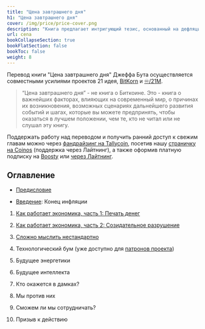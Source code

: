 ```yaml
---
title: "Цена завтрашнего дня"
h1: "Цена завтрашнего дня"
cover: /img/price/price-cover.png
description: "Книга предлагает интригующий тезис, основанный на дефляционном воздействии технологического прогресса в сочетании с все более доступным кредитом."
url: cena
bookCollapseSection: true
bookFlatSection: false
bookToc: false
weight: 8
---
```


Перевод книги "Цена завтрашнего дня" Джеффа Бута осуществляется совместными усилиями проектов 21 идея,  [BitKorn](https://www.youtube.com/@BitKorn) и [♾️/21M](https://t.me/gametheoryhub). 

> “Цена завтрашнего дня” - не книга о Биткоине. Это - книга о важнейших факторах, влияющих на современный мир, о причинах их возникновения, возможных сценариях дальнейшего развития событий и шагах, которые вы можете предпринять, чтобы оказаться в лучшем положении, чем те, кто не читал или не слушал эту книгу.

Поддержать работу над переводом и получить ранний доступ к свежим главам можно через [фандрайзинг на Tallycoin](https://tallycoin.app/@21ideas/--V7MP64vf/), посетив нашу [страничку на Coinos](https://coinos.io/21books) (поддержка через Лайтнинг), а также оформив платную подписку на [Boosty](https://boosty.to/21ideas) или [через Лайтнинг](https://21ideas.org/zapplanner/).

## Оглавление

- [Предисловие](/cena/predislovie) 

- [Введение](/cena/vvedenie): Конец инфляции 

1. [Как работает экономика, часть 1: Печать денег](/cena/1) 

2. [Как работает экономика, часть 2: Cозидательное разрушение](/cena/2) 

3. [Сложно мыслить нестандартно](/cena/3) 

4. Технологический бум (уже доступно для [патронов проекта](/patrons))

5. Будущее энергетики

6. Будущее интеллекта

7. Кто окажется в дамках?

8. Мы против них

9. Сможем ли мы сотрудничать?

10. Призыв к действию
